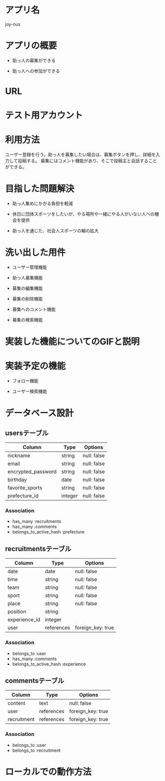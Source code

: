 # アプリ名

joy-nus

# アプリの概要

- 助っ人の募集ができる

- 助っ人への参加ができる

# URL

# テスト用アカウント

# 利用方法

ユーザー登録を行う。助っ人を募集したい場合は、募集ボタンを押し、詳細を入力して投稿する。
募集にはコメント機能があり、そこで投稿主と会話することができる。


# 目指した問題解決

- 助っ人集めにかかる負担を軽減

- 休日に団体スポーツをしたいが、やる場所や一緒にやる人がいない人への機会を提供

- 助っ人を通じた、社会人スポーツの輪の拡大

# 洗い出した用件

- ユーザー管理機能

- 助っ人募集機能

- 募集の編集機能

- 募集の削除機能

- 募集へのコメント機能

- 募集の検索機能

# 実装した機能についてのGIFと説明

# 実装予定の機能

- フォロー機能

- ユーザー検索機能

# データベース設計

## usersテーブル

| Column             | Type    | Options     |
| ------------------ | --------| ------------|
| nickname           | string  | null: false |
| email              | string  | null: false |
| encrypted_password | string  | null: false |
| birthday           | date    | null: false | 
| favorite_sports    | string  | null: false |
| prefecture_id      | integer | null: false |

### Association

- has_many :recruitments
- has_many :comments
- belongs_to_active_hash :prefecture

## recruitmentsテーブル

| Column        | Type       | Options           |
| ------------- | ---------- | ----------------- |
| date          | date       | null: false       |
| time          | string     | null: false       |
| team          | string     | null: false       |
| sport         | string     | null: false       |
| place         | string     | null: false       |
| position      | string     |                   |
| experience_id | integer    |                   |
| user          | references | foreign_key: true |

### Association

- belongs_to :user
- has_many :comments
- belongs_to_active_hash :experience

## commentsテーブル

| Column      | Type       | Options           |
| ----------- | ---------- | ----------------- |
| content     | text       | null: false       |
| user        | references | foreign_key: true |
| recruitment | references | foreign_key: true |

### Association

- belongs_to :user
- belongs_to :recruitment

# ローカルでの動作方法